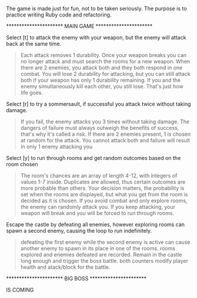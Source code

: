 The game is made just for fun, not to be taken seriously.
The purpose is to practice writing Ruby code and refactoring.

********************** MAIN GAME **********************

Select [t] to attack the enemy with your weapon, but the enemy will attack back at the same time.
> Each attack removes 1 durability. Once your weapon breaks you can no longer attack and must search the rooms for a new weapon.
> When there are 2 enemies, you attack both and they both respond in one combat. You will lose 2 durability for attacking, but you can still attack both if your weapon has only 1 durability remaining. 
> If you and the enemy simultaneously kill each other, you still lose. That's just how life goes. 

Select [r] to try a sommersault, if successful you attack twice without taking damage.
> If you fail, the enemy attacks you 3 times without taking damage. The dangers of failure must always outweigh the benefits of success, that's why it's called a risk.
> If there are 2 enemies present, 1 is chosen at random for the attack. You cannot attack both and failure will result in only 1 enemy attacking you

Select [y] to run through rooms and get random outcomes based on the room chosen
> The room's chances are an array of length 4-12, with integers of values 1-7 inside. Duplicates are allowed, thus certain outcomes are more probable than others.
> Your decision matters, the probability is set when the rooms are displayed, but what you get from the room is decided as it is chosen.
> If you avoid combat and only explore rooms, the enemy can randomly attack you.
> If you keep attacking, your weapon will break and you will be forced to run through rooms.

Escape the castle by defeating all enemies, however exploring rooms can spawn a second enemy, causing the loop to run indefinitely.
> defeating the first enemy while the second enemy is active can cause another enemy to spawn in its place in one of the rooms.
> rooms explored and enemies defeated are recorded. Remain in the castle long enough and trigger the boss battle.
> both counters modify player health and atack/block for the battle.

********************** BIG BOSS **********************

IS COMING
